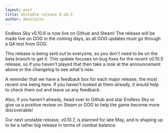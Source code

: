 ```yaml
---
layout: post
title: Unstable release 0.10.5
author: Amazinite
---
```

Endless Sky v0.10.6 is now live on Github and Steam! The release will be made live on GOG in the coming days, as all GOG updates must go through a QA test from GOG.

This release is being sent out to everyone, so you don't need to be on the beta branch to get it. This update focuses on bug fixes for the recent v0.10.5 release, so if you haven't played that then take a look at the announcement above or the changelog to see what's new.

A reminder that we have a feedback box for each major release, the most recent one being here. If you haven't looked at them already, it would help to check them out and leave us any feedback.

Also, if you haven't already, head over to Github and star Endless Sky or give us a positive review on Steam or GOG to help the game become more discoverable!

Our next unstable release, v0.10.7, is planned for late May, and is shaping up to be a rather big release in terms of combat balance.
